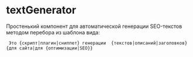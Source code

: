 # textGenerator

Простенький компонент для автоматической генерации SEO-текстов методом перебора из шаблона вида:

```
 Это {скрипт|плагин|сниппет} генерации  {текстов|описаний|заголовков}  {для сайта|для {оптимизации|SEO}}
```
